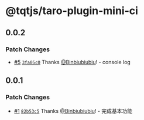 # @tqtjs/taro-plugin-mini-ci

## 0.0.2

### Patch Changes

- [#5](https://github.com/Binbiubiubiu/tqt/pull/5) [`3fa05c0`](https://github.com/Binbiubiubiu/tqt/commit/3fa05c08dbb3e0cd73d48c10937a675a671fefa7) Thanks [@Binbiubiubiu](https://github.com/Binbiubiubiu)! - console log

## 0.0.1

### Patch Changes

- [#1](https://github.com/Binbiubiubiu/tqt/pull/1) [`82b53c5`](https://github.com/Binbiubiubiu/tqt/commit/82b53c5e5a7d74bde6810dec76da25a0d3cd7420) Thanks [@Binbiubiubiu](https://github.com/Binbiubiubiu)! - 完成基本功能
